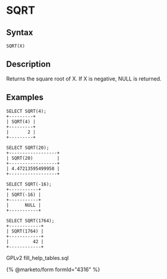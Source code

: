 
# SQRT

## Syntax


```
SQRT(X)
```

## Description


Returns the square root of X. If X is negative, NULL is returned.


## Examples


```
SELECT SQRT(4);
+---------+
| SQRT(4) |
+---------+
|       2 |
+---------+

SELECT SQRT(20);
+------------------+
| SQRT(20)         |
+------------------+
| 4.47213595499958 |
+------------------+

SELECT SQRT(-16);
+-----------+
| SQRT(-16) |
+-----------+
|      NULL |
+-----------+

SELECT SQRT(1764);
+------------+
| SQRT(1764) |
+------------+
|         42 |
+------------+
```


GPLv2 fill_help_tables.sql


{% @marketo/form formId="4316" %}
